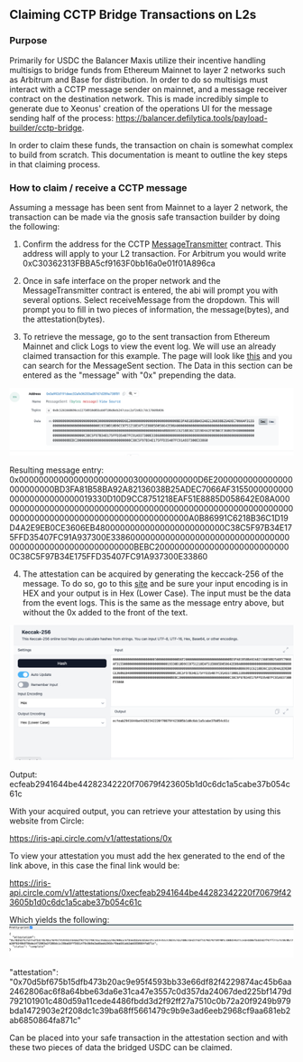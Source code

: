 ## Claiming CCTP Bridge Transactions on L2s

### Purpose

Primarily for USDC the Balancer Maxis utilize their incentive handling multisigs to bridge funds from Ethereum Mainnet to layer 2 networks such as Arbitrum and Base for distribution. In order to do so multisigs must interact with a CCTP message sender on mainnet, and a message receiver contract on the destination network. This is made incredibly simple to generate due to Xeonus' creation of the operations UI for the message sending half of the process: https://balancer.defilytica.tools/payload-builder/cctp-bridge.

In order to claim these funds, the transaction on chain is somewhat complex to build from scratch. This documentation is meant to outline the key steps in that claiming process.

### How to claim / receive a CCTP message

Assuming a message has been sent from Mainnet to a layer 2 network, the transaction can be made via the gnosis safe transaction builder by doing the following:

1. Confirm the address for the CCTP [MessageTransmitter](https://developers.circle.com/stablecoins/evm-smart-contracts#messagetransmitter-mainnet) contract. This address will apply to your L2 transaction. For Arbitrum you would write 0xC30362313FBBA5cf9163F0bb16a0e01f01A896ca 

2. Once in safe interface on the proper network and the MessageTransmitter contract is entered, the abi will prompt you with several options. Select receiveMessage from the dropdown. This will prompt you to fill in two pieces of information, the message(bytes), and the attestation(bytes).

3. To retrieve the message, go to the sent transaction from Ethereum Mainnet and click Logs to view the event log. We will use an already claimed transaction for this example. The page will look like [this](https://etherscan.io/tx/0x3203fa6e0f6bfe9f78b7179f2d8611168b5488e7e6e870f645cd7e27920b50ec#eventlog) and you can search for the MessageSent section. The Data in this section can be entered as the "message" with "0x" prepending the data.

![Message in sent transaction logs](messageData.png)

Resulting message entry: 0x000000000000000000000003000000000000D6E2000000000000000000000000BD3FA81B58BA92A82136038B25ADEC7066AF315500000000000000000000000019330D10D9CC8751218EAF51E8885D058642E08A000000000000000000000000000000000000000000000000000000000000000000000000000000000000000000000000A0B86991C6218B36C1D19D4A2E9EB0CE3606EB48000000000000000000000000C38C5F97B34E175FFD35407FC91A937300E3386000000000000000000000000000000000000000000000000000000000BEBC2000000000000000000000000000C38C5F97B34E175FFD35407FC91A937300E33860

4. The attestation can be acquired by generating the keccack-256 of the message. To do so, go to this [site](https://emn178.github.io/online-tools/keccak_256.html) and be sure your input encoding is in HEX and your output is in Hex (Lower Case). The input must be the data from the event logs. This is the same as the message entry above, but without the 0x added to the front of the text.

![Acquiring the keccack hex](keccack-hex.png)

Output: ecfeab2941644be44282342220f70679f423605b1d0c6dc1a5cabe37b054c61c

With your acquired output, you can retrieve your attestation by using this website from Circle:

https://iris-api.circle.com/v1/attestations/0x

To view your attestation you must add the hex generated to the end of the link above, in this case the final link would be:

https://iris-api.circle.com/v1/attestations/0xecfeab2941644be44282342220f70679f423605b1d0c6dc1a5cabe37b054c61c

Which yields the following: 
![Attestation from circle api](attestation.png)

"attestation": "0x70d5bf675b15dfb473b20ac9e95f4593bb33e66df82f4229874ac45b6aa2462806ac6f8a64bbe63da6e31ca47e3557c0d357da24067ded225bf1479d792101901c480d59a11cede4486fbdd3d2f92ff27a7510c0b72a20f9249b979bda1472903e2f208dc1c39ba68ff5661479c9b9e3ad6eeb2968cf9aa681eb2ab6850864fa871c" 

Can be placed into your safe transaction in the attestation section and with these two pieces of data the bridged USDC can be claimed.